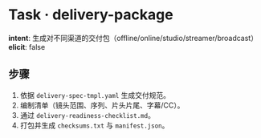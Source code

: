 # Task · delivery-package

**intent**: 生成对不同渠道的交付包（offline/online/studio/streamer/broadcast）  
**elicit**: false

## 步骤

1. 依据 `delivery-spec-tmpl.yaml` 生成交付规范。
2. 编制清单（镜头范围、序列、片头片尾、字幕/CC）。
3. 通过 `delivery-readiness-checklist.md`。
4. 打包并生成 `checksums.txt` 与 `manifest.json`。
